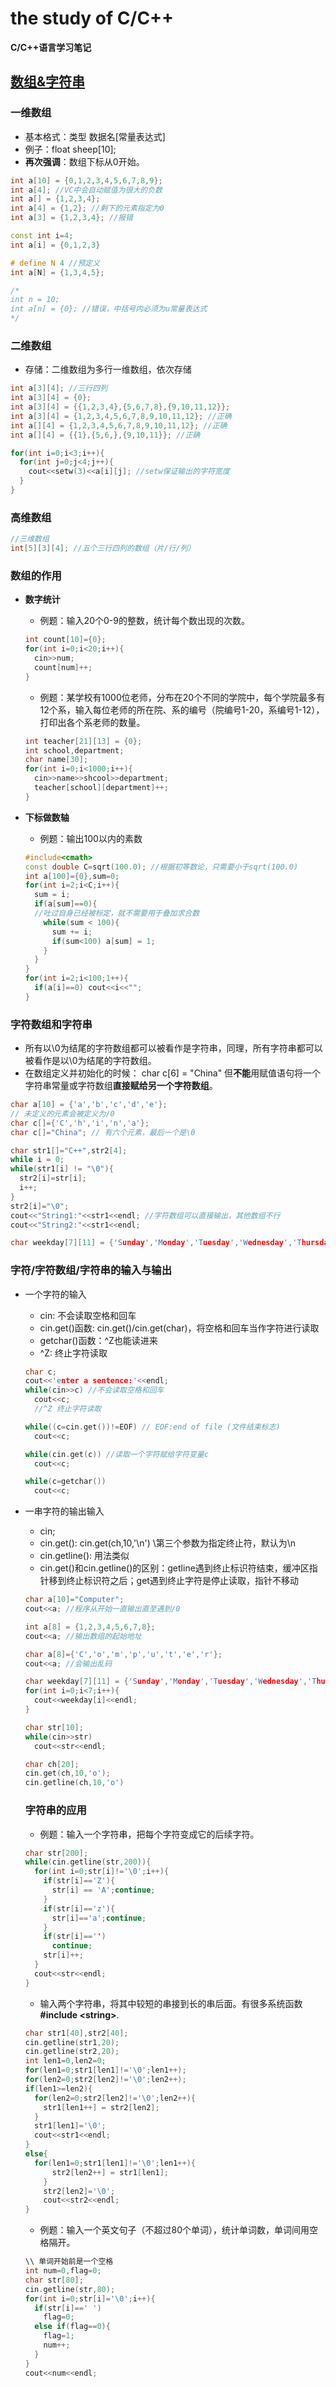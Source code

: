 # the study of C/C++

**C/C++语言学习笔记**

## [数组&字符串](README.md)

### 一维数组

  * 基本格式：类型 数据名[常量表达式]
  * 例子：float sheep[10];
  * **再次强调**：数组下标从0开始。

```C++
int a[10] = {0,1,2,3,4,5,6,7,8,9};
int a[4]; //VC中会自动赋值为很大的负数
int a[] = {1,2,3,4};
int a[4] = {1,2}; //剩下的元素指定为0
int a[3] = {1,2,3,4}; //报错

const int i=4;
int a[i] = {0,1,2,3}

# define N 4 //预定义
int a[N] = {1,3,4,5};

/*
int n = 10;
int a[n] = {0}; //错误，中括号内必须为u常量表达式
*/
```

### 二维数组

  * 存储：二维数组为多行一维数组，依次存储

```C++
int a[3][4]; //三行四列
int a[3][4] = {0};
int a[3][4] = {{1,2,3,4},{5,6,7,8},{9,10,11,12}};
int a[3][4] = {1,2,3,4,5,6,7,8,9,10,11,12}; //正确
int a[][4] = {1,2,3,4,5,6,7,8,9,10,11,12}; //正确
int a[][4] = {{1},{5,6,},{9,10,11}}; //正确

for(int i=0;i<3;i++){
  for(int j=0;j<4;j++){
    cout<<setw(3)<<a[i][j]; //setw保证输出的字符宽度
  }
}
```

### 高维数组

```C++
//三维数组
int[5][3][4]; //五个三行四列的数组（片/行/列）
```

### 数组的作用

* **数字统计**
  * 例题：输入20个0-9的整数，统计每个数出现的次数。
  ```C++
  int count[10]={0};
  for(int i=0;i<20;i++){
    cin>>num;
    count[num]++;
  }
  ```
  * 例题：某学校有1000位老师，分布在20个不同的学院中，每个学院最多有12个系，输入每位老师的所在院、系的编号（院编号1-20，系编号1-12），打印出各个系老师的数量。
  ```C++
  int teacher[21][13] = {0};
  int school,department;
  char name[30];
  for(int i=0;i<1000;i++){
    cin>>name>>shcool>>department;
    teacher[school][department]++;
  }
  ```

* **下标做数轴**
  * 例题：输出100以内的素数
  ```C++
  #include<cmath>
  const double C=sqrt(100.0); //根据初等数论，只需要小于sqrt(100.0)
  int a[100]={0},sum=0;
  for(int i=2;i<C;i++){
    sum = i;
    if(a[sum]==0){
    //吐过自身已经被标定，就不需要用于叠加求合数
      while(sum < 100){
        sum += i;
        if(sum<100) a[sum] = 1;
      }
    }
  }
  for(int i=2;i<100;1++){
    if(a[i]==0) cout<<i<<"";
  }
  ```
### 字符数组和字符串

* 所有以\0为结尾的字符数组都可以被看作是字符串，同理，所有字符串都可以被看作是以\0为结尾的字符数组。
* 在数组定义并初始化的时候：
  char c[6] = "China"
  但**不能**用赋值语句将一个字符串常量或字符数组**直接赋给另一个字符数组**。

```C++
char a[10] = {'a','b','c','d','e'};
// 未定义的元素会被定义为/0
char c[]={'C','h','i','n','a'};
char c[]="China"; // 有六个元素，最后一个是\0

char str1[]="C++",str2[4];
while i = 0;
while(str1[i] != "\0"){
  str2[i]=str[i];
  i++;
}
str2[i]="\0";
cout<<"String1:"<<str1<<endl; //字符数组可以直接输出，其他数组不行
cout<<"String2:"<<str1<<endl;

char weekday[7][11] = {'Sunday','Monday','Tuesday','Wednesday','Thursday','Friday','Saturday'};
```

### 字符/字符数组/字符串的输入与输出

* 一个字符的输入
  * cin: 不会读取空格和回车
  * cin.get()函数: cin.get()/cin.get(char)，将空格和回车当作字符进行读取
  * getchar()函数：^Z也能读进来
  * ^Z: 终止字符读取

  ```C++
  char c;
  cout<<'enter a sentence:'<<endl;
  while(cin>>c) //不会读取空格和回车
    cout<<c;
    //^Z 终止字符读取

  while((c=cin.get())!=EOF) // EOF:end of file (文件结束标志)
    cout<<c;

  while(cin.get(c)) //读取一个字符赋给字符变量c
    cout<<c;

  while(c=getchar())
    cout<<c;
  ```
* 一串字符的输出输入
  * cin;
  * cin.get(): cin.get(ch,10,'\n') \\第三个参数为指定终止符，默认为\n
  * cin.getline(): 用法类似
  * cin.get()和cin.getline()的区别：getline遇到终止标识符结束，缓冲区指针移到终止标识符之后；get遇到终止字符是停止读取，指针不移动

  ```C++
  char a[10]="Computer";
  cout<<a; //程序从开始一直输出直至遇到/0

  int a[8] = {1,2,3,4,5,6,7,8};
  cout<<a; //输出数组的起始地址

  char a[8]={'C','o','m','p','u','t','e','r'};
  cout<<a; //会输出乱码

  char weekday[7][11] = {'Sunday','Monday','Tuesday','Wednesday','Thursday','Friday','Saturday'};
  for(int i=0;i<7;i++){
    cout<<weekday[i]<<endl;
  }

  char str[10];
  while(cin>>str)
    cout<<str<<endl;

  char ch[20];
  cin.get(ch,10,'o');
  cin.getline(ch,10,'o')
  ```

  ### 字符串的应用

  * 例题：输入一个字符串，把每个字符变成它的后续字符。
  ```C++
  char str[200];
  while(cin.getline(str,200)){
    for(int i=0;str[i]!='\0';i++){
      if(str[i]=='Z'){
        str[i] == 'A';continue;  
      }
      if(str[i]=='z'){
        str[i]=='a';continue;
      }
      if(str[i]=='')
        continue;
      str[i]++;
    }
    cout<<str<<endl;
  }
  ```

  * 输入两个字符串，将其中较短的串接到长的串后面。有很多系统函数 **#include \<string\>**.
  ```C++
  char str1[40],str2[40];
  cin.getline(str1,20);
  cin.getline(str2,20);
  int len1=0,len2=0;
  for(len1=0;str1[len1]!='\0';len1++);
  for(len2=0;str2[len2]!='\0';len2++);
  if(len1>=len2){
    for(len2=0;str2[len2]!='\0';len2++){
      str1[len1++] = str2[len2];
    }
    str1[len1]='\0';
    cout<<str1<<endl;
  }
  else{    
    for(len1=0;str1[len1]!='\0';len1++){
        str2[len2++] = str1[len1];
      }
      str2[len2]='\0';
      cout<<str2<<endl;
  }
  ```

  * 例题：输入一个英文句子（不超过80个单词），统计单词数，单词间用空格隔开。
  ```C++
  \\ 单词开始前是一个空格
  int num=0,flag=0;
  char str[80];
  cin.getline(str,80);
  for(int i=0;str[i]='\0';i++){
    if(str[i]==' ')
      flag=0;
    else if(flag==0){
      flag=1;
      num++;
    }
  }
  cout<<num<<endl;
  ```
